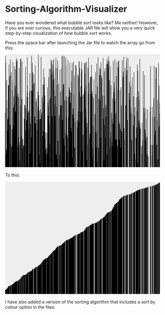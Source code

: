 # Sorting-Algorithm-Visualizer
Have you ever wondered what bubble sort looks like? Me neither! However, if you are ever curious, this executable JAR file will show you a very quick step-by-step visualization of how bubble sort works.

Press the space bar after launching the Jar file to watch the array go from this:

![UnsortedImage](Unsorted.png)

To this:

![SortedImage](Sorted.png)

I have also added a version of the sorting algorithm that includes a sort by colour option in the files.
